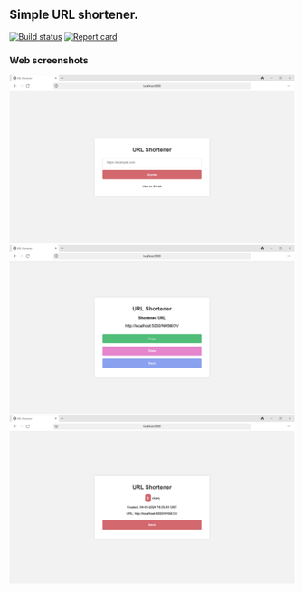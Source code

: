## Simple URL shortener.
[![Build status](https://github.com/imotkin/shortener/actions/workflows/build.yml/badge.svg)](https://github.com/github.com/imotkin/shortener/actions/workflows/build.yml)
[![Report card](https://goreportcard.com/badge/github.com/imotkin/shortener)](https://goreportcard.com/report/github.com/imotkin/shortener)
### Web screenshots
![Screenshot of main page](/images/1.png)
![Screenshot of link page](/images/2.png)
![Screenshot of stats page](/images/3.png)
